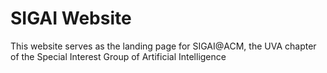 # SIGAI Website

This website serves as the landing page for SIGAI@ACM, the UVA chapter of the Special Interest Group of Artificial Intelligence
